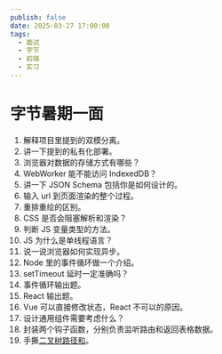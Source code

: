 ```yaml
---
publish: false
date: 2025-03-27 17:00:00
tags:
  - 面试
  - 字节
  - 前端
  - 实习
---
```


# 字节暑期一面

1. 解释项目里提到的双模分离。
2. 讲一下提到的私有化部署。
3. 浏览器对数据的存储方式有哪些？
4. WebWorker 能不能访问 IndexedDB？
5. 讲一下 JSON Schema 包括你是如何设计的。
6. 输入 url 到页面渲染的整个过程。
7. 重排重绘的区别。
8. CSS 是否会阻塞解析和渲染？
9. 判断 JS 变量类型的方法。
10. JS 为什么是单线程语言？
11. 说一说浏览器如何实现异步。
12. Node 里的事件循环做一个介绍。
13. setTimeout 延时一定准确吗？
14. 事件循环输出题。
15. React 输出题。
16. Vue 可以直接修改状态，React 不可以的原因。
17. 设计通用组件需要考虑什么？
18. 封装两个钩子函数，分别负责监听路由和返回表格数据。
19. 手撕[二叉树路径和](https://leetcode.cn/problems/er-cha-shu-zhong-he-wei-mou-yi-zhi-de-lu-jing-lcof/description/)。
